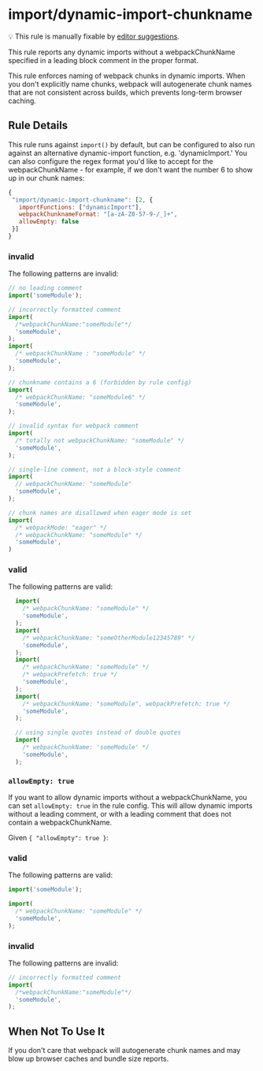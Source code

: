 # import/dynamic-import-chunkname

💡 This rule is manually fixable by [editor suggestions](https://eslint.org/docs/latest/use/core-concepts#rule-suggestions).

<!-- end auto-generated rule header -->

This rule reports any dynamic imports without a webpackChunkName specified in a leading block comment in the proper format.

This rule enforces naming of webpack chunks in dynamic imports. When you don't explicitly name chunks, webpack will autogenerate chunk names that are not consistent across builds, which prevents long-term browser caching.

## Rule Details

This rule runs against `import()` by default, but can be configured to also run against an alternative dynamic-import function, e.g. 'dynamicImport.'
You can also configure the regex format you'd like to accept for the webpackChunkName - for example, if we don't want the number 6 to show up in our chunk names:

 ```javascript
{
  "import/dynamic-import-chunkname": [2, {
    importFunctions: ["dynamicImport"],
    webpackChunknameFormat: "[a-zA-Z0-57-9-/_]+",
    allowEmpty: false
  }]
}
```

### invalid

The following patterns are invalid:

```javascript
// no leading comment
import('someModule');

// incorrectly formatted comment
import(
  /*webpackChunkName:"someModule"*/
  'someModule',
);
import(
  /* webpackChunkName : "someModule" */
  'someModule',
);

// chunkname contains a 6 (forbidden by rule config)
import(
  /* webpackChunkName: "someModule6" */
  'someModule',
);

// invalid syntax for webpack comment
import(
  /* totally not webpackChunkName: "someModule" */
  'someModule',
);

// single-line comment, not a block-style comment
import(
  // webpackChunkName: "someModule"
  'someModule',
);

// chunk names are disallowed when eager mode is set
import(
  /* webpackMode: "eager" */
  /* webpackChunkName: "someModule" */
  'someModule',
)
```

### valid

The following patterns are valid:

```javascript
  import(
    /* webpackChunkName: "someModule" */
    'someModule',
  );
  import(
    /* webpackChunkName: "someOtherModule12345789" */
    'someModule',
  );
  import(
    /* webpackChunkName: "someModule" */
    /* webpackPrefetch: true */
    'someModule',
  );
  import(
    /* webpackChunkName: "someModule", webpackPrefetch: true */
    'someModule',
  );

  // using single quotes instead of double quotes
  import(
    /* webpackChunkName: 'someModule' */
    'someModule',
  );
```

### `allowEmpty: true`

If you want to allow dynamic imports without a webpackChunkName, you can set `allowEmpty: true` in the rule config. This will allow dynamic imports without a leading comment, or with a leading comment that does not contain a webpackChunkName.

Given `{ "allowEmpty": true }`:

<!-- markdownlint-disable-next-line MD024 -- duplicate header -->
### valid

The following patterns are valid:

```javascript
import('someModule');

import(
  /* webpackChunkName: "someModule" */
  'someModule',
);
```
<!-- markdownlint-disable-next-line MD024 -- duplicate header -->
### invalid

The following patterns are invalid:

```javascript
// incorrectly formatted comment
import(
  /*webpackChunkName:"someModule"*/
  'someModule',
);
```

## When Not To Use It

If you don't care that webpack will autogenerate chunk names and may blow up browser caches and bundle size reports.
